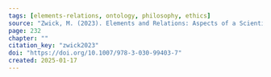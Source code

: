```yaml
---
tags: [elements-relations, ontology, philosophy, ethics]
source: "Zwick, M. (2023). Elements and Relations: Aspects of a Scientific Metaphysics (Vol. 35). Springer International Publishing."
page: 232
chapter: ""
citation_key: "zwick2023"
doi: "https://doi.org/10.1007/978-3-030-99403-7"
created: 2025-01-17
---
```


